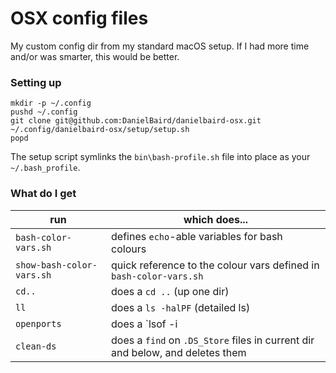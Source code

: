 # OSX config files

My custom config dir from my standard macOS setup.  If I had more time and/or was smarter, this would be better.

### Setting up

```
mkdir -p ~/.config
pushd ~/.config
git clone git@github.com:DanielBaird/danielbaird-osx.git
~/.config/danielbaird-osx/setup/setup.sh
popd
```

The setup script symlinks the `bin\bash-profile.sh` file into place as your `~/.bash_profile`.

### What do I get

| run | which does... |
|-----|---------------|
| `bash-color-vars.sh` | defines `echo`-able variables for bash colours |
| `show-bash-color-vars.sh` | quick reference to the colour vars defined in `bash-color-vars.sh`|
| `cd..`      | does a `cd ..` (up one dir) |
| `ll`        | does a `ls -halPF` (detailed ls) |
| `openports` | does a `lsof -i | grep LISTEN` (showing open ports) |
| `clean-ds`  | does a `find` on `.DS_Store` files in current dir and below, and deletes them |
